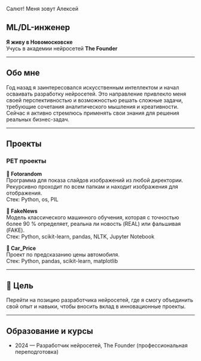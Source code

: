Салют! Меня зовут Алексей

## ML/DL-инженер

**Я живу в Новомосковске**  
Учусь в академии нейросетей **The Founder**  

---

## Обо мне

Год назад я заинтересовался искусственным интеллектом и начал осваивать разработку нейросетей. Это направление привлекло меня своей перспективностью и возможностью решать сложные задачи, требующие сочетания аналитического мышления и креативности. Сейчас я активно стремлюсь применять свои знания для решения реальных бизнес-задач.

---

## Проекты

### PET проекты

**📌 Fotorandom**  
Программа для показа слайдов изображений из любой директории. Рекурсивно проходит по всем папкам и находит изображения для отображения.  
Стек: Python, os, PIL

**📌 FakeNews**  
Модель классического машинного обучения, которая с точностью более 90 % определяет, реальна ли новость (REAL) или фальшивая (FAKE).  
Стек: Python, scikit-learn, pandas, NLTK, Jupyter Notebook

**📌 Car_Price**  
Проект по предсказанию цены автомобиля.  
Стек: Python, pandas, scikit-learn, matplotlib

---

## 🎯 Цель

Перейти на позицию разработчика нейросетей, где я смогу объединить свой опыт и навыки, чтобы вносить вклад в инновационные проекты.

---

## Образование и курсы

- 2024 — Разработчик нейросетей, The Founder (профессиональная переподготовка)  
